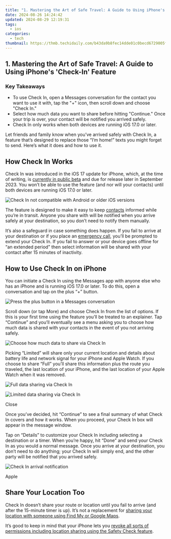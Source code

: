 ```yaml
---
title: "1. Mastering the Art of Safe Travel: A Guide to Using iPhone's 'Check-In' Feature"
date: 2024-08-26 14:24:42
updated: 2024-08-29 12:19:31
tags:
  - ios
categories:
  - tech
thumbnail: https://thmb.techidaily.com/b43da9b8fec14dde01c0becd6729005fd0db59f099a461c4a5b1f228776ffdea.jpg
---
```


## 1. Mastering the Art of Safe Travel: A Guide to Using iPhone's 'Check-In' Feature

### Key Takeaways

* To use Check In, open a Messages conversation for the contact you want to use it with, tap the "+" icon, then scroll down and choose "Check In."
* Select how much data you want to share before hitting "Continue." Once your trip is over, your contact will be notified you arrived safely.
* Check In only works when both devices are running iOS 17.0 or later.

 Let friends and family know when you’ve arrived safely with Check In, a feature that’s designed to replace those “I’m home!” texts you might forget to send. Here’s what it does and how to use it.

##  How Check In Works

 Check In was introduced in the iOS 17 update for iPhone, which, at the time of writing, is [currently in public beta](https://video-screen-grab.techidaily.com/updated-crafting-conversations-that-captivate-google-meet-edition-for-2024/) and due for release later in September 2023\. You won’t be able to use the feature (and nor will your contacts) until both devices are running iOS 17.0 or later.

![Check In not compatible with Android or older iOS versions](https://static1.howtogeekimages.com/wordpress/wp-content/uploads/2023/09/check_in_not_available.PNG) 

 The feature is designed to make it easy to keep [contacts](https://video-ai-editor.techidaily.com/updated-times-running-out-learn-to-add-a-countdown-timer-in-fcpx-now/) informed while you’re in transit. Anyone you share with will be notified when you arrive safely at your destination, so you don’t need to notify them manually.

 It’s also a safeguard in case something does happen. If you fail to arrive at your destination or if you place an [emergency call](https://instagram-videos.techidaily.com/new-how-to-boost-your-instagram-vids-visibility-for-2024/), you’ll be prompted to extend your Check In. If you fail to answer or your device goes offline for “an extended period” then select information will be shared with your contact after 15 minutes of inactivity.

##  How to Use Check In on iPhone

 You can initiate a Check In using the Messages app with anyone else who has an iPhone and is running iOS 17.0 or later. To do this, open a conversation and tap on the plus “+” button.

![Press the plus button in a Messages conversation](https://static1.howtogeekimages.com/wordpress/wp-content/uploads/2023/09/plus_button.jpeg) 

 Scroll down (or tap More) and choose Check In from the list of options. If this is your first time using the feature you’ll be treated to an explainer. Tap “Continue” and you’ll eventually see a menu asking you to choose how much data is shared with your contacts in the event of you not arriving safely.

![Choose how much data to share via Check In](https://static1.howtogeekimages.com/wordpress/wp-content/uploads/2023/09/select_sharing_data.jpeg) 

 Picking “Limited” will share only your current location and details about battery life and network signal for your iPhone and Apple Watch. If you choose to share “Full” you’ll share this information plus the route you traveled, the last location of your iPhone, and the last location of your Apple Watch when it was removed.

![Full data sharing via Check In](https://static1.howtogeekimages.com/wordpress/wp-content/uploads/2023/09/full_check_in.jpeg) 

![Limited data sharing via Check In](https://static1.howtogeekimages.com/wordpress/wp-content/uploads/2023/09/limited_check_in.jpeg) 

Close 

 Once you’ve decided, hit “Continue” to see a final summary of what Check In covers and how it works. When you proceed, your Check In box will appear in the message window.

 Tap on “Details” to customize your Check In including selecting a destination or a timer. When you’re happy, hit “Done” and send your Check In as you would a normal message. Once you arrive at your destination, you don’t need to do anything; your Check In will simply end, and the other party will be notified that you arrived safely.

![Check In arrival notification](https://static1.howtogeekimages.com/wordpress/wp-content/uploads/2023/09/check_in_arrived_notified.png) 

Apple

##  Share Your Location Too

 Check In doesn’t share your route or location until you fail to arrive (and after the 15-minute timer is up). It’s not a replacement for [sharing your location with someone using Find My or Google Maps](https://extra-skills.techidaily.com/in-2024-mastering-youtubes-comment-analysis/).

 It’s good to keep in mind that your iPhone lets you [revoke all sorts of permissions including location sharing using the Safety Check feature](https://instagram-videos.techidaily.com/new-2024-approved-ig-peak-performers-iphone-plus-androids-top-covers-app/).

<ins class="adsbygoogle"
     style="display:block"
     data-ad-format="autorelaxed"
     data-ad-client="ca-pub-7571918770474297"
     data-ad-slot="1223367746"></ins>



<ins class="adsbygoogle"
     style="display:block"
     data-ad-client="ca-pub-7571918770474297"
     data-ad-slot="8358498916"
     data-ad-format="auto"
     data-full-width-responsive="true"></ins>
